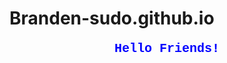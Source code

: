 # Branden-sudo.github.io


<p style="font-family:Courier; color:Blue; text-align: center; font-size: 20px;"><b>Hello Friends!</b></p>

